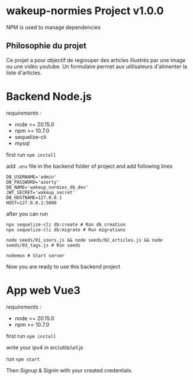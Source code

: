 # wakeup-normies Project v1.0.0
NPM is used to manage dependencies

## Philosophie du projet
Ce projet a pour objectif de regrouper des articles illustrés par une image ou une vidéo youtube.
Un formulaire permet aux utilisateurs d'alimenter la liste d'articles.


# Backend Node.js
*requirements :*
- node >= 20.15.0
- npm >= 10.7.0
- sequelize-cli
- mysql

first run `npm install`

add `.env` file in the backend folder of project and add following lines
```text
DB_USERNAME='admin'
DB_PASSWORD='azerty'
DB_NAME='wakeup_normies_db_dev'
JWT_SECRET='wakeup_secret'
DB_HOSTNAME=127.0.0.1
HOST=127.0.0.1:5000
```
after you can run
```shell
npx sequelize-cli db:create # Run db creation
npx sequelize-cli db:migrate # Run migrations

node seeds/01_users.js && node seeds/02_articles.js && node seeds/03_tags.js # Run seeds

nodemon # Start server
```
Now you are ready to use this backend project

# App web Vue3
*requirements :*
- node >= 20.15.0
- npm >= 10.7.0

first run `npm install`

write your ipv4 in src/utils/url.js

run `npm start`

Then Signup & Signin with your created credentials.
